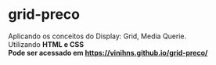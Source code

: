 # grid-preco

Aplicando os conceitos do Display: Grid, Media Querie.
<br>
Utilizando __HTML e CSS__ <br>
__Pode ser acessado em https://vinihns.github.io/grid-preco/__

